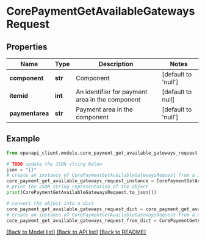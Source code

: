 # CorePaymentGetAvailableGatewaysRequest


## Properties

Name | Type | Description | Notes
------------ | ------------- | ------------- | -------------
**component** | **str** | Component | [default to 'null']
**itemid** | **int** | An identifier for payment area in the component | [default to null]
**paymentarea** | **str** | Payment area in the component | [default to 'null']

## Example

```python
from openapi_client.models.core_payment_get_available_gateways_request import CorePaymentGetAvailableGatewaysRequest

# TODO update the JSON string below
json = "{}"
# create an instance of CorePaymentGetAvailableGatewaysRequest from a JSON string
core_payment_get_available_gateways_request_instance = CorePaymentGetAvailableGatewaysRequest.from_json(json)
# print the JSON string representation of the object
print(CorePaymentGetAvailableGatewaysRequest.to_json())

# convert the object into a dict
core_payment_get_available_gateways_request_dict = core_payment_get_available_gateways_request_instance.to_dict()
# create an instance of CorePaymentGetAvailableGatewaysRequest from a dict
core_payment_get_available_gateways_request_from_dict = CorePaymentGetAvailableGatewaysRequest.from_dict(core_payment_get_available_gateways_request_dict)
```
[[Back to Model list]](../README.md#documentation-for-models) [[Back to API list]](../README.md#documentation-for-api-endpoints) [[Back to README]](../README.md)


